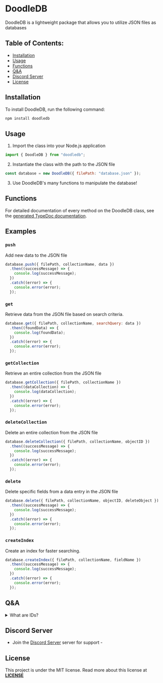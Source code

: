 # DoodleDB
DoodleDB is a lightweight package that allows you to utilize JSON files as databases

## Table of Contents:
- [Installation](#installation)
- [Usage](#usage)
- [Functions](#functions)
- [Q&A](#qa)
- [Discord Server](#discord-server)
- [License](#license)

## Installation

To install DoodleDB, run the following command:

```bash
npm install doodledb
```

## Usage

1. Import the class into your Node.js application

```js
import { DoodleDB } from "doodledb";
```

2. Instantiate the class with the path to the JSON file
```js
const database = new DoodleDB({ filePath: "database.json" });
```

3. Use DoodleDB's many functions to manipulate the database!

## Functions
For detailed documentation of every method on the DoodleDB class, see the [generated TypeDoc documentation](docs/classes/DoodleDB.md).

## Examples
### `push`
Add new data to the JSON file
  ```js
  database.push({ filePath, collectionName, data })
    .then((successMessage) => {
      console.log(successMessage);
    })
    .catch((error) => {
      console.error(error);
    });
  ```

### `get`
Retrieve data from the JSON file based on search criteria.
  ```js
  database.get({ filePath, collectionName, searchQuery: data })
    .then((foundData) => {
      console.log(foundData);
    })
    .catch((error) => {
      console.error(error);
    });
  ```

### `getCollection` 
Retrieve an entire collection from the JSON file
  ```js
  database.getCollection({ filePath, collectionName })
    .then((dataCollection) => {
      console.log(dataCollection);
    })
    .catch((error) => {
      console.error(error);
    });
  ```

### `deleteCollection`
Delete an entire collection from the JSON file
  ```js
  database.deleteCollection({ filePath, collectionName, objectID })
    .then((successMessage) => {
      console.log(successMessage);
    })
    .catch((error) => {
      console.error(error);
    });
  ```

### `delete` 
Delete specific fields from a data entry in the JSON file
  ```js
  database.delete({ filePath, collectionName, objectID, deleteObject })
    .then((successMessage) => {
      console.log(successMessage);
    })
    .catch((error) => {
      console.error(error);
    });
  ```

### `createIndex` 
Create an index for faster searching.
  ```js
  database.createIndex({ filePath, collectionName, fieldName })
    .then((successMessage) => {
      console.log(successMessage);
    })
    .catch((error) => {
      console.error(error);
    });
  ```

## Q&A
<details> 
  <summary>What are IDs?</summary>
  Each object within a collection has an ID value. This value increases depending on its order in the array. If it is at position one, the ID will be 1.
</details>

## Discord Server
- Join the [Discord Server](https://discord.gg/XjQQRzUpmC) server for support - 

## License
This project is under the MIT license. Read more about this license at **[LICENSE](https://opensource.org/license/mit/)**